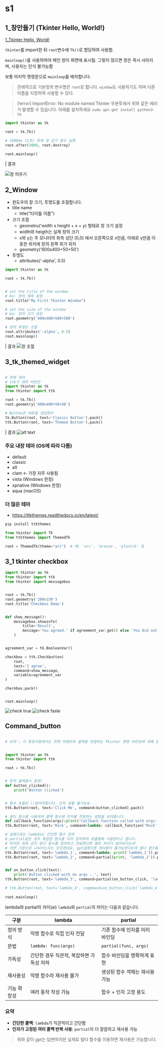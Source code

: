 
# s1
## 1_창만들기 (Tkinter Hello, World!)
[1_Tkinter Hello, World!](../Sec1_Tkinter_Fundamentals/1_Tkinter_Hello_World.py)


`tkinter`를 import한 뒤 `root`변수에 `Tk()`로 할당하여 사용함.

`mainloop()`를 사용하여야 메인 창이 화면에 표시됨. 그렇지 않으면 창은 즉시 사라지며, 사용자는 인식 불가능함

보통 마지막 명령문으로 `mainloop`를 배치합니다.

> 관례적으로 기본창의 변수명은 `root`로 합니다. 
> `window`도 사용하기도 하며 다른 이름을 지정하여 사용할 수 있다.


> [!error] ImportError: No module named Tkinter
> 우분투에서 위와 같은 에러가 발생할 수 있습니다. 아래를 설치하세요
> `sudo apt-get install python3-tk`

```py
import tkinter as tk

root = tk.Tk()

# 1000ms (1초) 후에 창 닫기 함수 실행
root.after(3000, root.destroy)

root.mainloop()
```
| 결과

![창 띄우기](./img/1_window.png)


## 2_Window

- 윈도우의 창 크기, 투명도를 조절합니다.
- title name
    - title("타이틀 이름")
- 크기 조절
    - geometru('width x height + x + y) 형태로 창 크기 설정
    - width와 heigth는 실제 창의 크기
    - x와 y는 주 모니터의 좌측 상단 (0,0) 에서 오른쪽으로 x만큼, 아래로 y만큼 이동한 위치에 창의 왼쪽 위가 위치
    - geometry('600x400+50+50')
- 투명도
    - attributes('-alpha', 0.5)


```py
import tkinter as tk

root = tk.Tk()


# set the title of the window
# ko: 창의 제목 설정
root.title("My First Tkinter Window")

# set the size of the window
# ko: 창의 크기 설정
root.geometry('600x400+500+500')

# 창의 투명도 조절
root.attributes('-alpha', 0.5)
root.mainloop()

```

| 결과
![창 조절](./img/2_window.png)


## 3_tk_themed_widget

```py

# 위젯 테마
# ttk가 테마 버전전
import tkinter as tk
from tkinter import ttk

root = tk.Tk()
root.geometry('600x400+50+50')

# Button은 버튼을 생성한다
tk.Button(root, text='Classic Button').pack()
ttk.Button(root, text='Themed Button').pack()
```
| 결과
![alt text](img/3_img.png)

### 주요 내장 테마 (OS에 따라 다름)
- default
- classic
- alt
- clam ← 가장 자주 사용됨
- vista (Windows 한정)
- xpnative (Windows 한정)
- aqua (macOS)


### 더 많은 테마
- https://ttkthemes.readthedocs.io/en/latest/

```bash
pip install ttkthemes
```

```py
from tkinter import Tk
from ttkthemes import ThemedTk

root = ThemedTk(theme="arc")  # 예: 'arc', 'breeze', 'plastik' 등
```


## 3_1 tkinter checkbox

```python
import tkinter as tk
from tkinter import ttk
from tkinter import messagebox


root = tk.Tk()
root.geometry('200x150')
root.title('Checkbox Demo')


def show_message():
    messagebox.showinfo(
        title='Result',
        message='You agreed.' if agreement_var.get() else 'You did not agree.'
    )


agreement_var = tk.BooleanVar()

checkbox = ttk.Checkbutton(
    root,
    text='I agree',
    command=show_message,
    variable=agreement_var
)

checkbox.pack()


root.mainloop()
```

![check true](img/3-1-1.png)
![check fasle](img/3-1-2.png)



## Command_button


```py

# 요약 : 이 튜토리얼에서는 위젯 이벤트와 콜백을 연결하는 Tkinter 명령 바인딩에 대해 알아봅니다.


import tkinter as tk
from tkinter import ttk

root = tk.Tk()


# 먼저 콜백함수 정의!
def button_clicked():
    print('Button clicked')


# 함수 호출은 ()없어야합니다. 인자 호출 불가능능
ttk.Button(root, text='Click Me', command=button_clicked).pack()

# 람다 함수를 사용하여 콜백 함수에 인자를 전달하는 방법을 보여줍니다.
def callback_function(args):print('Callback function called with args:', args)
ttk.Button(root, text='Rock', command=lambda: callback_function('Rock')).pack()

# 설명으로는 lambda는 간단한 함수 정의
# partial같은 경우 복잡한 함수를 미리 정의하여 호출할때 사용한다고 합니다.
# 하지만 위와 같이 람다 함수를 정의하고 전달한다면 별로 차이가 없어보이는데
# 어떤 기준으로 나눠쓰는지는 모르겠네요, gpt설명으론 재사용이 불가능한다는데 람다 함수를 쓰면 재사용이 가능하다고 하네요;
ttk.Button(root, text='lambda_1', command=lambda: print('lambda_1')).pack()
ttk.Button(root, text='lambda_2', command=partial(print, 'lambda_2')).pack()


def on_button_click(text):
    print('Button clicked with no args : ', text)
ttk.Button(root, text='lambda_3', command=partial(on_button_click, 'lambda_3')).pack()

# ttk.Button(root, text='lambda_4', cogmmand=on_button_click('lambda_4')).pack()
           
root.mainloop()
```

lambda와 partial의 차이(ai)
`lambda`와 `partial`의 차이는 다음과 같습니다.

| 구분     | lambda                  | partial               |
| ------ | ----------------------- | --------------------- |
| 정의 방식  | 익명 함수로 직접 인자 전달         | 기존 함수에 인자를 미리 바인딩     |
| 문법     | `lambda: func(args)`    | `partial(func, args)` |
| 가독성    | 간단한 경우 직관적, 복잡하면 가독성 저하 | 함수 바인딩을 명확하게 표현       |
| 재사용성   | 익명 함수라 재사용 불가           | 생성된 함수 객체는 재사용 가능     |
| 기능 확장성 | 여러 동작 작성 가능             | 함수 + 인자 고정 용도         |

### 요약

* **간단한 콜백**: `lambda`가 직관적이고 간단함
* **인자가 고정된 여러 콜백 반복 사용**: `partial`이 더 깔끔하고 재사용 가능

> 위와 같이 gpt는 답변하지만 실제로 람다 함수를 이용하면 재사용은 가능합니다.


